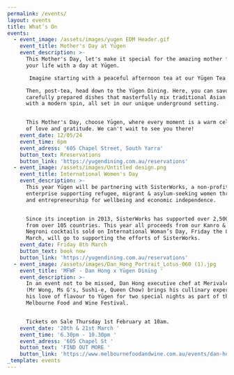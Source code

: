 ```yaml
---
permalink: /events/
layout: events
title: What’s On
events:
  - event_image: /assets/images/yugen EDM Header.gif
    event_title: Mother's Day at Yūgen
    event_description: >-
      This Mother's Day, let's make it special for the amazing mother figure in
      your life with a day at Yūgen.

       Imagine starting with a peaceful afternoon tea at our Yūgen Tea Bar, where we serve a variety of premium teas, tempting sweet and savory bites, and even some bubbly Champagne. 

      Then, post-tea, head down to the Yūgen Dining. Here, you can savour our
      carefully prepared dishes that masterfully mix traditional Asian tastes
      with a modern spin, all set in our unique underground setting. 


      This Mother's Day, choose Yūgen, where every moment is a warm celebration
      of love and gratitude. We can't wait to see you there!
    event_date: 12/05/24
    event_time: 6pm
    event_adress: '605 Chapel Street, South Yarra'
    button_text: Rreservations
    button_link: 'https://yugendining.com.au/reservations'
  - event_image: /assets/images/Untitled design.png
    event_title: International Women's Day
    event_description: >-
      This year Yūgen will be partnering with SisterWorks, a non-profit social
      enterprise supporting refugee, migrant & asylum-seeking women through work
      and entrepreneurship for wellbeing and economic independence. 


      Since its inception in 2013, SisterWorks has supported over 2,500 women
      from over 105 countries. This year all proceeds from our Kanro & Ume
      Negroni cocktails sold on International Woman’s Day, Friday the 8th of
      March, will go to supporting the efforts of SisterWorks.
    event_date: Friday 8th March
    button_text: book now
    button_link: 'https://yugendining.com.au/reservations'
  - event_image: /assets/images/Dan_Hong_Portrait_Lotus-060 (1).jpg
    event_title: 'MFWF - Dan Hong x Yūgen Dining '
    event_description: >-
      In an event not to be missed, Dan Hong executive chef at Merivale Group
      (Mr Wong, Ms G's, Sushi-e, Queen Chow) brings his cullinary expertise and
      his love of flavour to Yūgen for two special nights as part of the
      Melbourne Food and Wine Festival. 


      Tickets on Sale Thursday 1st February at 10am. 
    event_date: '20th & 21st March '
    event_time: '6.30pm - 10.30pm '
    event_adress: '605 Chapel St '
    button_text: 'FIND OUT MORE '
    button_link: 'https://www.melbournefoodandwine.com.au/events/dan-hong-x-yugen-dining/'
_template: events
---
```


